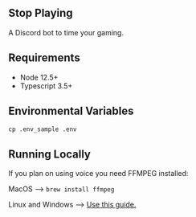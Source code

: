 Stop Playing
---
A Discord bot to time your gaming.

Requirements
---
* Node 12.5+
* Typescript 3.5+


Environmental Variables
---
```console
cp .env_sample .env
```

Running Locally
---
If you plan on using voice you need FFMPEG installed:

MacOS --> `brew install ffmpeg`

Linux and Windows --> [Use this guide.](https://github.com/adaptlearning/adapt_authoring/wiki/Installing-FFmpeg)
